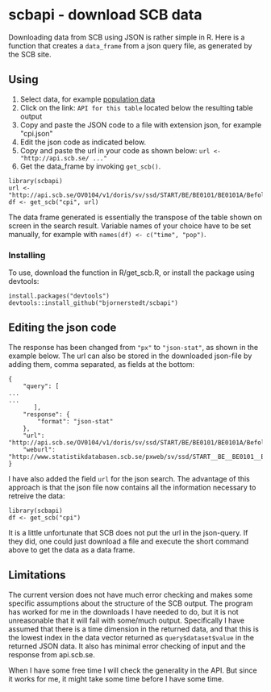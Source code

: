 # scbapi - download SCB data
Downloading data from SCB using JSON is rather simple in R. Here is a function that creates a `data_frame` from a json query file, as generated by the SCB site. 

## Using

1. Select data, for example [population data](http://www.statistikdatabasen.scb.se/pxweb/sv/ssd/START__BE__BE0101__BE0101A/BefolkningNy)
2. Click on the link: `API for this table` located below the resulting table output
3. Copy and paste the JSON code to a file with extension json, for example "cpi.json"
4. Edit the json code as indicated below.
4. Copy and paste the url in your code as shown below: `url <- "http://api.scb.se/ ..."`
5. Get the data_frame by invoking `get_scb()`. 

```
library(scbapi)
url <- "http://api.scb.se/OV0104/v1/doris/sv/ssd/START/BE/BE0101/BE0101A/BefolkningNy"
df <- get_scb("cpi", url)
```
The data frame generated is essentially the transpose of the table shown on screen in the search result. Variable names of your choice have to be set manually, for example with `names(df) <- c("time", "pop")`. 

### Installing

To use, download the function in R/get_scb.R, or install the package using devtools:

```
install.packages("devtools")
devtools::install_github("bjornerstedt/scbapi")
```

## Editing the json code

The response has been changed from `"px"` to `"json-stat"`, as shown in the example below. The url can also be stored in the downloaded json-file by adding them, comma separated, as fields at the bottom:

```
{
    "query": [
... 
...
       ],
    "response": {
        "format": "json-stat"
    },
    "url": "http://api.scb.se/OV0104/v1/doris/sv/ssd/START/BE/BE0101/BE0101A/BefolkningNy",
    "weburl": "http://www.statistikdatabasen.scb.se/pxweb/sv/ssd/START__BE__BE0101__BE0101A/BefolkningNy"
}
```
I have also added the field `url` for the json search. The advantage of this approach is that the json file now contains all the information necessary to retreive the data:

```
library(scbapi)
df <- get_scb("cpi")
```

It is a little unfortunate that SCB does not put the url in the json-query. If they did, one could just download a file and execute the short command above to get the data as a data frame. 

## Limitations

The current version does not have much error checking and makes some specific assumptions about the structure of the SCB output. The program has worked for me in the downloads I have needed to do, but it is not unreasonable that it will fail with some/much output. Specifically I have assumed that there is a time dimension in the returned data, and that this is the lowest index in the data vector returned as `query$dataset$value` in the returned JSON data. It also has minimal error checking of input and the response from api.scb.se. 

When I have some free time I will check the generality in the API. But since it works for me, it might take some time before I have some time.



